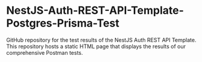 # NestJS-Auth-REST-API-Template-Postgres-Prisma-Test
GitHub repository for the test results of the NestJS Auth REST API Template. This repository hosts a static HTML page that displays the results of our comprehensive Postman tests.
